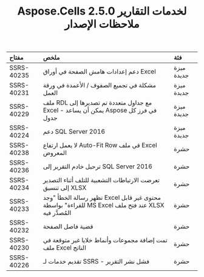 ﻿---
title: Aspose.Cells لخدمات التقارير 2.5.0 ملاحظات الإصدار
type: docs
weight: 20
url: /ar/reportingservices/aspose-cells-for-reporting-services-2-5-0-release-notes/
---
|**مفتاح** |**ملخص** |**فئة** |
|:- |:- |:- |
|SSRS-40235 | دعم إعدادات هامش الصفحة في أوراق Excel| ميزة جديدة|
|SSRS-40231 | مشكلة في تجميع الصفوف / الأعمدة في ورقة العمل| ميزة جديدة|
|SSRS-40229 | ملف RDL مع جداول متعددة تم تصديرها إلى Excel - يمكن أن يساعد Aspose في فرز كل جدول| ميزة جديدة|
|SSRS-40224 | دعم SQL Server 2016| ميزة جديدة|
|SSRS-40238 | لا يعمل ارتفاع Auto-Fit Row في ملف Excel المعروض| حشرة|
|SSRS-40236 | ترحيل خادم التقرير إلى SQL Server 2016| حشرة|
|SSRS-40234 | تعرضت الارتباطات التشعبية للتلف أثناء التصدير إلى تنسيق XLSX| حشرة|
|SSRS-40233 |تظهر رسالة الخطأ "وجد Excel محتوى غير قابل للقراءة" بواسطة MS Excel عند فتح ملف XLSX المُصدَّر فيه| حشرة|
|SSRS-40232 | قضية فاصل الصفحة| حشرة|
|SSRS-40230 | تمت إضافة مجموعات وأنماط خلايا غير متوقعة في ملف Excel الناتج| حشرة|
|SSRS-40226 | تقديم خدمات لـ SSRS - فشل نشر التقرير| حشرة|

